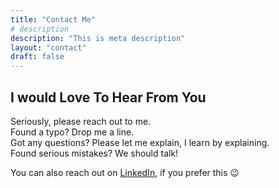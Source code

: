 ```yaml
---
title: "Contact Me"
# description
description: "This is meta description"
layout: "contact"
draft: false
---
```


## I would Love To Hear From You

Seriously, please reach out to me.\
Found a typo? Drop me a line.\
Got any questions? Please let me explain, I learn by explaining.\
Found serious mistakes? We should talk!

You can also reach out on [LinkedIn](https://www.linkedin.com/in/michaelroth42/), if you prefer this 😉
